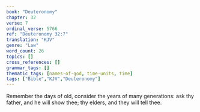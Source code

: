 ```yaml
---
book: "Deuteronomy"
chapter: 32
verse: 7
ordinal_verse: 5766
ref: "Deuteronomy 32:7"
translation: "KJV"
genre: "Law"
word_count: 26
topics: []
cross_references: []
grammar_tags: []
thematic_tags: [names-of-god, time-units, time]
tags: ["Bible","KJV","Deuteronomy"]
---
```

Remember the days of old, consider the years of many generations: ask thy father, and he will show thee; thy elders, and they will tell thee.
